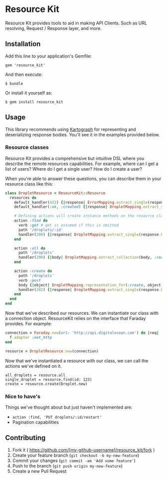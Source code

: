 # Resource Kit

Resource Kit provides tools to aid in making API Clients. Such as URL resolving, Request / Response layer, and more.

## Installation

Add this line to your application's Gemfile:

    gem 'resource_kit'

And then execute:

    $ bundle

Or install it yourself as:

    $ gem install resource_kit

## Usage

This library recommends using [Kartograph](http://github.com/digitaloceancloud/kartograph) for representing and deserializing response bodies.
You'll see it in the examples provided below.

### Resource classes

Resource Kit provides a comprehensive but intuitive DSL where you describe the remote resources capabilities.
For example, where can I get a list of users? Where do I get a single user? How do I create a user?

When you're able to answer these questions, you can describe them in your resource class like this:

```ruby
class DropletResource < ResourceKit::Resource
  resources do
    default_handler(422) {|response| ErrorMapping.extract_single(response.body, :read) }
    default_handler(:ok, :created) {|response| DropletMapping.extract_single(response.body, :read) }

    # Defining actions will create instance methods on the resource class to call them.
    action :find do
      verb :get # get is assumed if this is omitted
      path '/droplets/:id'
      handler(200) {|response| DropletMapping.extract_single(response.body, :read) }
    end

    action :all do
      path '/droplets'
      handler(200) {|body| DropletMapping.extract_collection(body, :read) }
    end

    action :create do
      path '/droplets'
      verb :post
      body {|object| DropletMapping.representation_for(:create, object) } # Generate a response body from a passed object
      handler(202) {|response| DropletMapping.extract_single(response.body, :read) }
    end
  end
end
```

Now that we've described our resources. We can instantiate our class with a connection object. ResourceKit relies on the interface that Faraday provides. For example:

```ruby
connection = Faraday.new(url: 'http://api.digitalocean.com') do |req|
  f.adapter :net_http
end

resource = DropletResource.new(connection)
```

Now that we've instantiated a resource with our class, we can call the actions we've defined on it.

```
all_droplets = resource.all
single_droplet = resource.find(id: 123)
create = resource.create(Droplet.new)
```

### Nice to have's

Things we've thought about but just haven't implemented are:

* `action :find, 'PUT droplets/:id/restart'`
* Pagination capabilities


## Contributing

1. Fork it ( https://github.com/[my-github-username]/resource_kit/fork )
2. Create your feature branch (`git checkout -b my-new-feature`)
3. Commit your changes (`git commit -am 'Add some feature'`)
4. Push to the branch (`git push origin my-new-feature`)
5. Create a new Pull Request
